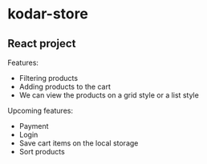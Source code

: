 # kodar-store

## React project

Features:

- Filtering products
- Adding products to the cart
- We can view the products on a grid style or a list style

Upcoming features:

- Payment
- Login
- Save cart items on the local storage
- Sort products
